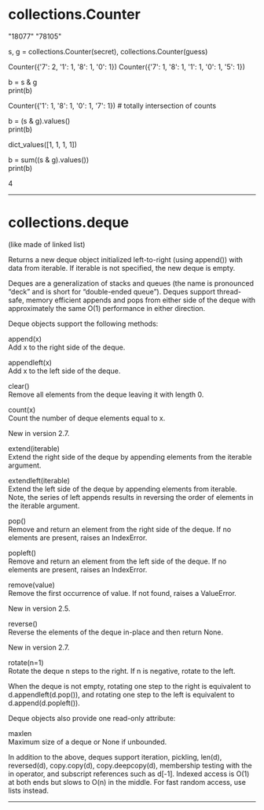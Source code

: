 
# collections.Counter

"18077"
"78105"

s, g = collections.Counter(secret), collections.Counter(guess)<br>

Counter({'7': 2, '1': 1, '8': 1, '0': 1}) Counter({'7': 1, '8': 1, '1': 1, '0': 1, '5': 1})

b =  s & g <br>
print(b)

Counter({'1': 1, '8': 1, '0': 1, '7': 1})  # totally intersection of counts


b =  (s & g).values() <br>
        print(b)
        
dict_values([1, 1, 1, 1])

b =  sum((s & g).values()) <br>
        print(b)

4
        
   ---
     
     
 # collections.deque
 
 (like made of linked list)
 
 Returns a new deque object initialized left-to-right (using append()) with data from iterable. If iterable is not specified, the new deque is empty.


 Deques are a generalization of stacks and queues (the name is pronounced “deck” and is short for “double-ended queue”). Deques support thread-safe, memory efficient appends and pops from either side of the deque with approximately the same O(1) performance in either direction.

Deque objects support the following methods:

append(x) <br>
Add x to the right side of the deque.

appendleft(x) <br>
Add x to the left side of the deque.

clear() <br>
Remove all elements from the deque leaving it with length 0.

count(x) <br>
Count the number of deque elements equal to x.

New in version 2.7.

extend(iterable) <br>
Extend the right side of the deque by appending elements from the iterable argument.

extendleft(iterable) <br>
Extend the left side of the deque by appending elements from iterable. Note, the series of left appends results in reversing the order of elements in the iterable argument.

pop() <br>
Remove and return an element from the right side of the deque. If no elements are present, raises an IndexError.

popleft() <br>
Remove and return an element from the left side of the deque. If no elements are present, raises an IndexError.

remove(value) <br>
Remove the first occurrence of value. If not found, raises a ValueError.

New in version 2.5.

reverse() <br>
Reverse the elements of the deque in-place and then return None.

New in version 2.7.

rotate(n=1) <br>
Rotate the deque n steps to the right. If n is negative, rotate to the left.

When the deque is not empty, rotating one step to the right is equivalent to d.appendleft(d.pop()), and rotating one step to the left is equivalent to d.append(d.popleft()).

Deque objects also provide one read-only attribute:

maxlen <br>
Maximum size of a deque or None if unbounded.


In addition to the above, deques support iteration, pickling, len(d), reversed(d), copy.copy(d), copy.deepcopy(d), membership testing with the in operator, and subscript references such as d[-1]. Indexed access is O(1) at both ends but slows to O(n) in the middle. For fast random access, use lists instead.





---
